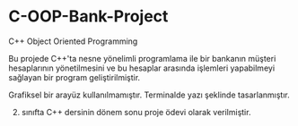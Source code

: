 # C-OOP-Bank-Project
C++ Object Oriented Programming

Bu projede C++'ta nesne yönelimli programlama ile bir bankanın müşteri hesaplarının yönetilmesini ve bu hesaplar arasında işlemleri yapabilmeyi sağlayan bir program geliştirilmiştir.

Grafiksel bir arayüz kullanılmamıştır. Terminalde yazı şeklinde tasarlanmıştır.

2. sınıfta C++ dersinin dönem sonu proje ödevi olarak verilmiştir.
